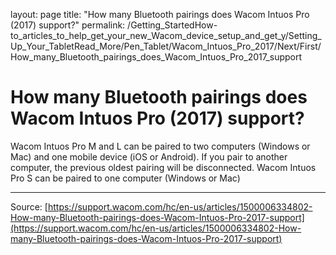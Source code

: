 layout: page
title: "How many Bluetooth pairings does Wacom Intuos Pro (2017) support?"
permalink: /Getting_StartedHow-to_articles_to_help_get_your_new_Wacom_device_setup_and_get_y/Setting_Up_Your_TabletRead_More/Pen_Tablet/Wacom_Intuos_Pro_2017/Next/First/How_many_Bluetooth_pairings_does_Wacom_Intuos_Pro_2017_support

# How many Bluetooth pairings does Wacom Intuos Pro (2017) support?

Wacom Intuos Pro M and L can be paired to two computers (Windows or Mac) and one mobile device (iOS or Android). If you pair to another computer, the previous oldest pairing will be disconnected. Wacom Intuos Pro S can be paired to one computer (Windows or Mac)

---
Source: [https://support.wacom.com/hc/en-us/articles/1500006334802-How-many-Bluetooth-pairings-does-Wacom-Intuos-Pro-2017-support](https://support.wacom.com/hc/en-us/articles/1500006334802-How-many-Bluetooth-pairings-does-Wacom-Intuos-Pro-2017-support)
